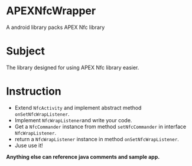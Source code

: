# APEXNfcWrapper
A android library packs APEX Nfc library

# Subject
The library designed for using APEX Nfc library easier.

# Instruction
- Extend `NfcActivity` and implement abstract method `onSetNfcWrapListener`.
- Implement `NfcWrapListener`and write your code.
- Get a `NfcCommander` instance from method `setNfcCommander` in interface `NfcWrapListener`.
- return a `NfcWrapListener` instance in method `onSetNfcWrapListener`.
- Juse use it!

**Anything else can reference java comments and sample app.**
